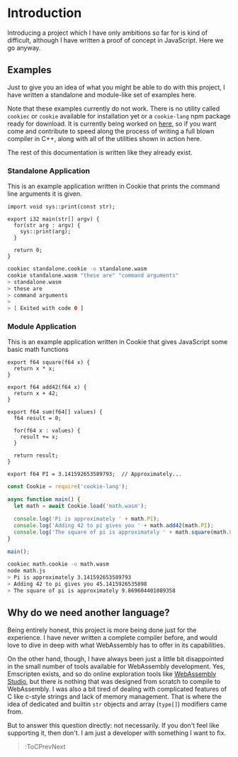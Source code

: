 # Introduction

Introducing a project which I have only ambitions so far for is kind of
difficult, although I have written a proof of concept in JavaScript. Here we go
anyway.

## Examples

Just to give you an idea of what you might be able to do with this project, I
have written a standalone and module-like set of examples here.

Note that these examples currently do not work. There is no utility called
`cookiec` or `cookie` available for installation yet or a `cookie-lang` npm
package ready for download. It is currently being worked on
[here](https://github.com/AdrianGjerstad/cookie), so if you want come and
contribute to speed along the process of writing a full blown compiler in C++,
along with all of the utilities shown in action here.

The rest of this documentation is written like they already exist.

### Standalone Application

This is an example application written in Cookie that prints the command line
arguments it is given.

``` cookie | standalone.cookie | --safe-highlight
import void sys::print(const str);

export i32 main(str[] argv) {
  for(str arg : argv) {
    sys::print(arg);
  }

  return 0;
}
```

``` bash
cookiec standalone.cookie -o standalone.wasm
cookie standalone.wasm "these are" "command arguments"
> standalone.wasm
> these are
> command arguments
> 
> [ Exited with code 0 ]
```

### Module Application

This is an example application written in Cookie that gives JavaScript some
basic math functions

``` cookie | math.cookie | --safe-highlight
export f64 square(f64 x) {
  return x * x;
}

export f64 add42(f64 x) {
  return x + 42;
}

export f64 sum(f64[] values) {
  f64 result = 0;
  
  for(f64 x : values) {
    result += x;
  }

  return result;
}

export f64 PI = 3.141592653589793;  // Approximately...
```

``` javascript | math.js
const Cookie = require('cookie-lang');

async function main() {
  let math = await Cookie.load('math.wasm');

  console.log('Pi is approximately ' + math.PI);
  console.log('Adding 42 to pi gives you ' + math.add42(math.PI);
  console.log('The square of pi is approximately ' + math.square(math.PI));
}

main();
```

```bash
cookiec math.cookie -o math.wasm
node math.js
> Pi is approximately 3.141592653589793
> Adding 42 to pi gives you 45.1415926535898
> The square of pi is approximately 9.869604401089358
```

## Why do we need another language?

Being entirely honest, this project is more being done just for the experience.
I have never written a complete compiler before, and would love to dive in deep
with what WebAssembly has to offer in its capabilities.

On the other hand, though, I have always been just a little bit disappointed in
the small number of tools available for WebAssembly development. Yes, Emscripten
exists, and so do online exploration tools like
[WebAssembly Studio](https://webassembly.studio), but there is nothing that was
designed from scratch to compile to WebAssembly. I was also a bit tired of
dealing with complicated features of C like c-style strings and lack of memory
management. That is where the idea of dedicated and builtin `str` objects and
array (`type[]`) modifiers came from.

But to answer this question directly: not necessarily. If you don't feel like
supporting it, then don't. I am just a developer with something I want to fix.

> :ToCPrevNext

